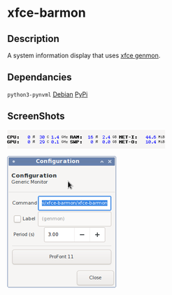 # xfce-barmon

## Description

A system information display that uses [xfce genmon](https://goodies.xfce.org/projects/panel-plugins/xfce4-genmon-plugin).

## Dependancies

`python3-pynvml` [Debian](https://packages.debian.org/bullseye/python3-pynvml) [PyPi](https://pypi.org/project/nvidia-ml-py3/)

## ScreenShots

![xfce-barmon](/screenshots/xfce-barmon.png?raw=true)

![Configuration](/screenshots/configuration.png?raw=true)

